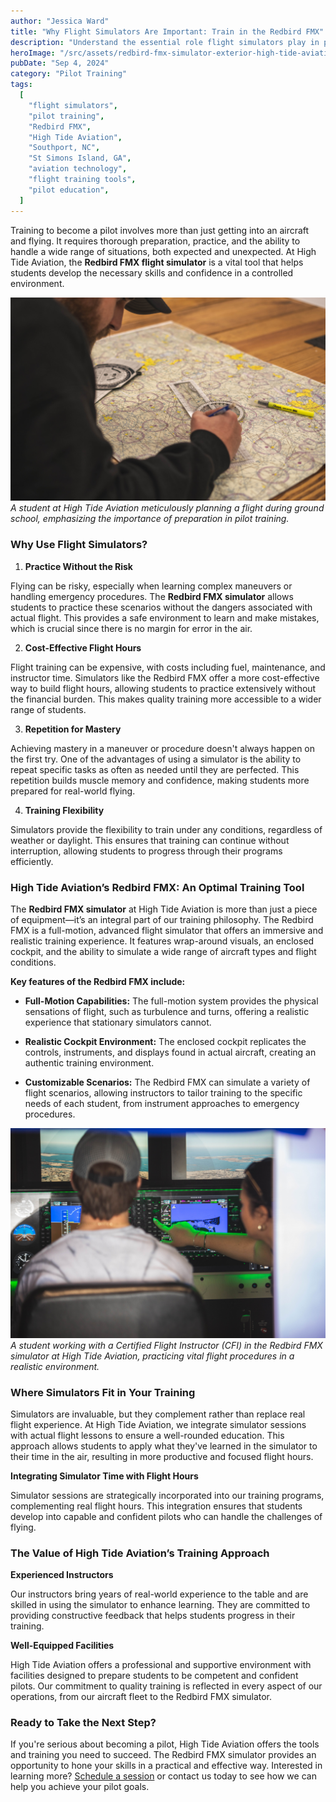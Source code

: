 ```yaml
---
author: "Jessica Ward"
title: "Why Flight Simulators Are Important: Train in the Redbird FMX"
description: "Understand the essential role flight simulators play in pilot training, focusing on High Tide Aviation's Redbird FMX simulator, and how it enhances learning in a controlled environment at Southport, NC."
heroImage: "/src/assets/redbird-fmx-simulator-exterior-high-tide-aviation-flight-school.jpg"
pubDate: "Sep 4, 2024"
category: "Pilot Training"
tags:
  [
    "flight simulators",
    "pilot training",
    "Redbird FMX",
    "High Tide Aviation",
    "Southport, NC",
    "St Simons Island, GA",
    "aviation technology",
    "flight training tools",
    "pilot education",
  ]
---
```


Training to become a pilot involves more than just getting into an aircraft and flying. It requires thorough preparation, practice, and the ability to handle a wide range of situations, both expected and unexpected. At High Tide Aviation, the **Redbird FMX flight simulator** is a vital tool that helps students develop the necessary skills and confidence in a controlled environment.

![Ground School at High Tide Aviation](../../assets/ground-school-at-high-tide-aviation.jpg)
_A student at High Tide Aviation meticulously planning a flight during ground school, emphasizing the importance of preparation in pilot training._

### Why Use Flight Simulators?

1. **Practice Without the Risk**

Flying can be risky, especially when learning complex maneuvers or handling emergency procedures. The **Redbird FMX simulator** allows students to practice these scenarios without the dangers associated with actual flight. This provides a safe environment to learn and make mistakes, which is crucial since there is no margin for error in the air.

2. **Cost-Effective Flight Hours**

Flight training can be expensive, with costs including fuel, maintenance, and instructor time. Simulators like the Redbird FMX offer a more cost-effective way to build flight hours, allowing students to practice extensively without the financial burden. This makes quality training more accessible to a wider range of students.

3. **Repetition for Mastery**

Achieving mastery in a maneuver or procedure doesn't always happen on the first try. One of the advantages of using a simulator is the ability to repeat specific tasks as often as needed until they are perfected. This repetition builds muscle memory and confidence, making students more prepared for real-world flying.

4. **Training Flexibility**

Simulators provide the flexibility to train under any conditions, regardless of weather or daylight. This ensures that training can continue without interruption, allowing students to progress through their programs efficiently.

### High Tide Aviation’s Redbird FMX: An Optimal Training Tool

The **Redbird FMX simulator** at High Tide Aviation is more than just a piece of equipment—it’s an integral part of our training philosophy. The Redbird FMX is a full-motion, advanced flight simulator that offers an immersive and realistic training experience. It features wrap-around visuals, an enclosed cockpit, and the ability to simulate a wide range of aircraft types and flight conditions.

**Key features of the Redbird FMX include:**

- **Full-Motion Capabilities:** The full-motion system provides the physical sensations of flight, such as turbulence and turns, offering a realistic experience that stationary simulators cannot.

- **Realistic Cockpit Environment:** The enclosed cockpit replicates the controls, instruments, and displays found in actual aircraft, creating an authentic training environment.

- **Customizable Scenarios:** The Redbird FMX can simulate a variety of flight scenarios, allowing instructors to tailor training to the specific needs of each student, from instrument approaches to emergency procedures.

![Student Trains with CFI at High Tide Aviation in Redbird FMX Simulator](../../assets/student-trains-with-cfi-at-high-tide-aviation-in-redbird-fmx-simulator.jpg)
_A student working with a Certified Flight Instructor (CFI) in the Redbird FMX simulator at High Tide Aviation, practicing vital flight procedures in a realistic environment._

### Where Simulators Fit in Your Training

Simulators are invaluable, but they complement rather than replace real flight experience. At High Tide Aviation, we integrate simulator sessions with actual flight lessons to ensure a well-rounded education. This approach allows students to apply what they've learned in the simulator to their time in the air, resulting in more productive and focused flight hours.

**Integrating Simulator Time with Flight Hours**

Simulator sessions are strategically incorporated into our training programs, complementing real flight hours. This integration ensures that students develop into capable and confident pilots who can handle the challenges of flying.

### The Value of High Tide Aviation’s Training Approach

**Experienced Instructors**

Our instructors bring years of real-world experience to the table and are skilled in using the simulator to enhance learning. They are committed to providing constructive feedback that helps students progress in their training.

**Well-Equipped Facilities**

High Tide Aviation offers a professional and supportive environment with facilities designed to prepare students to be competent and confident pilots. Our commitment to quality training is reflected in every aspect of our operations, from our aircraft fleet to the Redbird FMX simulator.

### Ready to Take the Next Step?

If you're serious about becoming a pilot, High Tide Aviation offers the tools and training you need to succeed. The Redbird FMX simulator provides an opportunity to hone your skills in a practical and effective way. Interested in learning more? [Schedule a session](https://hightideaviation.com/flight-simulator/) or contact us today to see how we can help you achieve your pilot goals.
